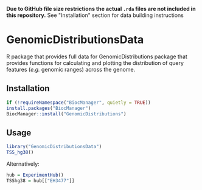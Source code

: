 **Due to GitHub file size restrictions the actual `.rda` files are not included in this repository.**
See "Installation" section for data building instructions

# GenomicDistributionsData

R package that provides full data for GenomicDistributions package that provides functions for calculating and plotting the distribution of query features (*e.g.* genomic ranges) across the genome.

## Installation

```r
if (!requireNamespace("BiocManager", quietly = TRUE))
install.packages("BiocManager")
BiocManager::install("GenomicDistributions")
```


## Usage

```r
library("GenomicDistributionsData")
TSS_hg38()
```
Alternatively:

```r
hub = ExperimentHub()
TSShg38 = hub[["EH3477"]]
```
